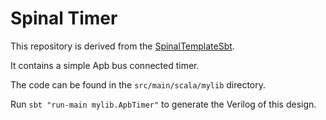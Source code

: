 Spinal Timer
============

This repository is derived from the [SpinalTemplateSbt](https://github.com/SpinalHDL/SpinalTemplateSbt).

It contains a simple Apb bus connected timer.

The code can be found in the `src/main/scala/mylib` directory.

Run `sbt "run-main mylib.ApbTimer"` to  generate the Verilog of this design.

